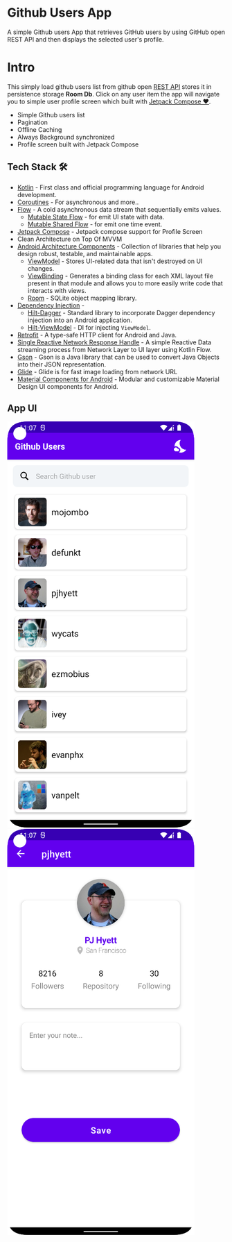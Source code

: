 # Github Users App
A simple Github users App that retrieves GitHub users by using GitHub open REST API and then displays the selected user's profile.

# Intro
This simply load github users list from github open [REST API](https://docs.github.com/en/rest/users/users) stores it in persistence storage **Room Db**. Click on any user item the app will navigate you to simple user profile screen which built with [Jetpack Compose ❤️](https://developer.android.com/jetpack/compose).
- Simple Github users list
- Pagination 
- Offline Caching
- Always Background synchronized 
- Profile screen built with Jetpack Compose

## Tech Stack 🛠
- [Kotlin](https://kotlinlang.org/) - First class and official programming language for Android development.
- [Coroutines](https://kotlinlang.org/docs/reference/coroutines-overview.html) - For asynchronous and more..
- [Flow](https://kotlin.github.io/kotlinx.coroutines/kotlinx-coroutines-core/kotlinx.coroutines.flow/-flow/) - A cold asynchronous data stream that sequentially emits values.
  - [Mutable State Flow](https://developer.android.com/kotlin/flow/stateflow-and-sharedflow) - for emit UI state with data.
  - [Mutable Shared Flow](https://developer.android.com/kotlin/flow/stateflow-and-sharedflow) - for emit one time event.
- [Jetpack Compose](https://developer.android.com/jetpack/compose) - Jetpack compose support for Profile Screen
- Clean Architecture on Top Of MVVM
- [Android Architecture Components](https://developer.android.com/topic/libraries/architecture) - Collection of libraries that help you design robust, testable, and maintainable apps.
  - [ViewModel](https://developer.android.com/topic/libraries/architecture/viewmodel) - Stores UI-related data that isn't destroyed on UI changes. 
  - [ViewBinding](https://developer.android.com/topic/libraries/view-binding) - Generates a binding class for each XML layout file present in that module and allows you to more easily write code that interacts with views.
  - [Room](https://developer.android.com/topic/libraries/architecture/room) - SQLite object mapping library.
- [Dependency Injection](https://developer.android.com/training/dependency-injection) - 
  - [Hilt-Dagger](https://dagger.dev/hilt/) - Standard library to incorporate Dagger dependency injection into an Android application.
  - [Hilt-ViewModel](https://developer.android.com/training/dependency-injection/hilt-jetpack) - DI for injecting `ViewModel`.
- [Retrofit](https://square.github.io/retrofit/) - A type-safe HTTP client for Android and Java.
- [Single Reactive Network Response Handle](https://github.com/ImtiazDipto01/GithubUsers/blob/master/app/src/main/java/com/imtiaz/githubuserstest/core/extensions/NetworkResponseHandler.kt) - A simple Reactive Data streaming process from Network Layer to UI layer using Kotlin Flow. 
- [Gson](https://github.com/google/gson) - Gson is a Java library that can be used to convert Java Objects into their JSON representation.
- [Glide](https://github.com/bumptech/glide) - Glide is for fast image loading from network URL
- [Material Components for Android](https://github.com/material-components/material-components-android) - Modular and customizable Material Design UI components for Android.


## App UI
![](https://github.com/ImtiazDipto01/GithubUsers/blob/master/screenshot_1.png)   ![](https://github.com/ImtiazDipto01/GithubUsers/blob/master/screenshot_2.png)


